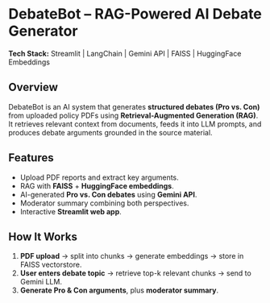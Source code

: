 # DebateBot – RAG-Powered AI Debate Generator

**Tech Stack:** Streamlit | LangChain | Gemini API | FAISS | HuggingFace Embeddings

## Overview
DebateBot is an AI system that generates **structured debates (Pro vs. Con)** from uploaded policy PDFs using **Retrieval-Augmented Generation (RAG)**. It retrieves relevant context from documents, feeds it into LLM prompts, and produces debate arguments grounded in the source material.

## Features
- Upload PDF reports and extract key arguments.
- RAG with **FAISS** + **HuggingFace embeddings**.
- AI-generated **Pro vs. Con debates** using **Gemini API**.
- Moderator summary combining both perspectives.
- Interactive **Streamlit web app**.

## How It Works
1. **PDF upload** → split into chunks → generate embeddings → store in FAISS vectorstore.  
2. **User enters debate topic** → retrieve top-k relevant chunks → send to Gemini LLM.  
3. **Generate Pro & Con arguments**, plus **moderator summary**.

